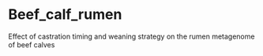 # Beef_calf_rumen
Effect of castration timing and weaning strategy on the rumen metagenome of beef calves
